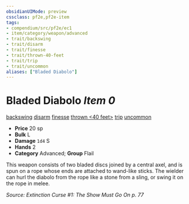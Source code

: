 ```yaml
---
obsidianUIMode: preview
cssclass: pf2e,pf2e-item
tags:
- compendium/src/pf2e/ec1
- item/category/weapon/advanced
- trait/backswing
- trait/disarm
- trait/finesse
- trait/thrown-40-feet
- trait/trip
- trait/uncommon
aliases: ["Bladed Diabolo"]
---
```

# Bladed Diabolo *Item 0*  
[backswing](../../../rules/traits/backswing.md)  [disarm](../../../rules/traits/disarm.md)  [finesse](../../../rules/traits/finesse.md)  [thrown <40 feet>](../../../rules/traits/thrown.md)  [trip](../../../rules/traits/trip.md)  [uncommon](../../../rules/traits/uncommon.md)  

- **Price** 20 sp
- **Bulk** L
- **Damage** `1d4` S
- **Hands** 2
- **Category** Advanced; **Group** Flail 

This weapon consists of two bladed discs joined by a central axel, and is spun on a rope whose ends are attached to wand-like sticks. The wielder can hurl the diabolo from the rope like a stone from a sling, or swing it on the rope in melee.

*Source: Extinction Curse #1: The Show Must Go On p. 77*
